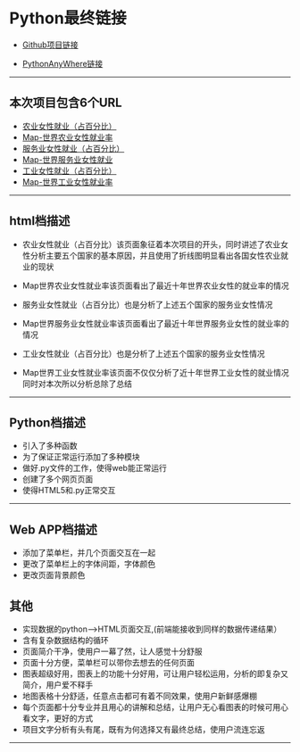 # Python最终链接

- [Github项目链接](https://github.com/Luo-Jia-Yu/python_add_project)

- [PythonAnyWhere链接](http://ldfckk.pythonanywhere.com/)

---------------------------------------------------------------------------

## 本次项目包含6个URL

- [农业女性就业（占百分比）](http://ldfckk.pythonanywhere.com/)
- [Map-世界农业女性就业率](http://ldfckk.pythonanywhere.com/1)
- [服务业女性就业（占百分比）](http://ldfckk.pythonanywhere.com/2)
- [Map-世界服务业女性就业](http://ldfckk.pythonanywhere.com/3)
- [工业女性就业（占百分比）](http://ldfckk.pythonanywhere.com/4)
- [Map-世界工业女性就业率](http://ldfckk.pythonanywhere.com/5)

---------------------------------------------------------------------------

## html档描述

- 农业女性就业（占百分比）该页面象征着本次项目的开头，同时讲述了农业女性分析主要五个国家的基本原因，并且使用了折线图明显看出各国女性农业就业的现状

- Map世界农业女性就业率该页面看出了最近十年世界农业女性的就业率的情况

- 服务业女性就业（占百分比）也是分析了上述五个国家的服务业女性情况

- Map世界服务业女性就业率该页面看出了最近十年世界服务业女性的就业率的情况

- 工业女性就业（占百分比）也是分析了上述五个国家的服务业女性情况

- Map世界工业女性就业率该页面不仅仅分析了近十年世界工业女性的就业情况同时对本次所以分析总除了总结

---------------------------------------------------------------------------

## Python档描述

- 引入了多种函数
- 为了保证正常运行添加了多种模块
- 做好.py文件的工作，使得web能正常运行
- 创建了多个网页页面
- 使得HTML5和.py正常交互

-----------------------------------------------------------------------

## Web APP档描述

- 添加了菜单栏，并几个页面交互在一起
- 更改了菜单栏上的字体间距，字体颜色
- 更改页面背景颜色

## 其他

- 实现数据的python——>HTML页面交互,(前端能接收到同样的数据传递结果）
- 含有复杂数据结构的循环
- 页面简介干净，使用户一幕了然，让人感觉十分舒服
- 页面十分方便，菜单栏可以带你去想去的任何页面
- 图表超级好用，图表上的功能十分好用，可让用户轻松运用，分析的即复杂又简介，用户爱不释手
- 地图表格十分舒适，任意点击都可有着不同效果，使用户新鲜感爆棚
- 每个页面都十分专业并且用心的讲解和总结，让用户无心看图表的时候可用心看文字，更好的方式
- 项目文字分析有头有尾，既有为何选择又有最终总结，使用户流连忘返

---------------------------------------------------------------------------------

